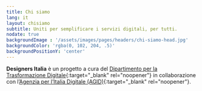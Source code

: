 ```yaml
---
title: Chi siamo
lang: it
layout: chisiamo
subtitle: Uniti per semplificare i servizi digitali, per tutti.
nodate: true
backgroundImage : '/assets/images/pages/headers/chi-siamo-head.jpg'
backgroundColor: 'rgba(0, 102, 204, .5)'
backgroundPositionY: 'center'
---
```


**Designers Italia** è un progetto a cura del [Dipartimento per la Trasformazione Digitale](https://innovazione.gov.it/it/chi-siamo/dipartimento/){:target="_blank" rel="noopener"} in collaborazione con l’[Agenzia per l’Italia Digitale (AGID)](http://www.agid.gov.it/){:target="_blank" rel="noopener"}.

